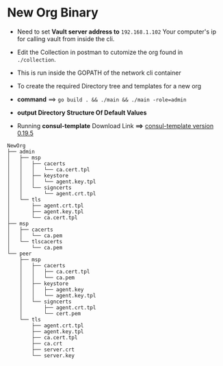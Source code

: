 New Org Binary
==============

* Need to set **Vault server address to** `192.168.1.102` Your computer's ip for calling vault from inside the cli.

* Edit the Collection in postman to cutomize the org found in `./collection`.

* This is run inside the GOPATH of the network cli container

* To create the required Directory tree and templates for a new org

* **command** ==> `go build . && ./main && ./main -role=admin`

* **output Directory Structure Of Default Values**

* Running **consul-template** Download Link **==>** [consul-template version 0.19.5](http://releases.hashicorp.com/consul-template/0.19.5/consul-template_0.19.5_linux_amd64.zip)
```
NewOrg
├── admin
│   ├── msp
│   │   ├── cacerts
│   │   │   └── ca.cert.tpl
│   │   ├── keystore
│   │   │   └── agent.key.tpl
│   │   └── signcerts
│   │       └── agent.crt.tpl
│   └── tls
│       ├── agent.crt.tpl
│       ├── agent.key.tpl
│       └── ca.cert.tpl
├── msp
│   ├── cacerts
│   │   └── ca.pem
│   └── tlscacerts
│       └── ca.pem
└── peer
    ├── msp
    │   ├── cacerts
    │   │   ├── ca.cert.tpl
    │   │   └── ca.pem
    │   ├── keystore
    │   │   ├── agent.key
    │   │   └── agent.key.tpl
    │   └── signcerts
    │       ├── agent.crt.tpl
    │       └── cert.pem
    └── tls
        ├── agent.crt.tpl
        ├── agent.key.tpl
        ├── ca.cert.tpl
        ├── ca.crt
        ├── server.crt
        └── server.key
```